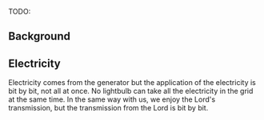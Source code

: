 TODO:

## Background

## Electricity

Electricity comes from the generator but the application of the electricity is bit by bit, not all at once. No lightbulb can take all the electricity in the grid at the same time. In the same way with us, we enjoy the Lord's transmission, but the transmission from the Lord is bit by bit. 
